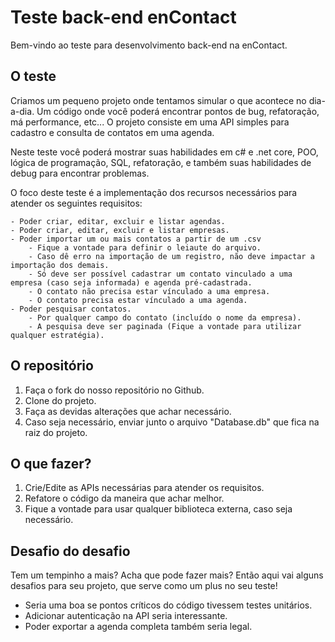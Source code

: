 
# Teste back-end enContact

Bem-vindo ao teste para desenvolvimento back-end na enContact.

## O teste

Criamos um pequeno projeto onde tentamos simular o que acontece no dia-a-dia. Um código onde você poderá encontrar pontos de bug, refatoração, má performance, etc... O projeto consiste em uma API simples para cadastro e consulta de contatos em uma agenda. 

Neste teste você poderá mostrar suas habilidades em c# e .net core, POO, lógica de programação, SQL, refatoração, e também suas habilidades de debug para encontrar problemas.

O foco deste teste é a implementação dos recursos necessários para atender os seguintes requisitos: 

	- Poder criar, editar, excluir e listar agendas.
	- Poder criar, editar, excluir e listar empresas.
	- Poder importar um ou mais contatos a partir de um .csv
		- Fique a vontade para definir o leiaute do arquivo.
		- Caso dê erro na importação de um registro, não deve impactar a importação dos demais.
		- Só deve ser possível cadastrar um contato vinculado a uma empresa (caso seja informada) e agenda pré-cadastrada.
		- O contato não precisa estar vínculado a uma empresa.
		- O contato precisa estar vínculado a uma agenda.
	- Poder pesquisar contatos.
		- Por qualquer campo do contato (incluído o nome da empresa).
		- A pesquisa deve ser paginada (Fique a vontade para utilizar qualquer estratégia).

	
## O repositório

1. Faça o fork do nosso repositório no Github.
2. Clone do projeto.
3. Faça as devidas alterações que achar necessário.
4. Caso seja necessário, enviar junto o arquivo "Database.db" que fica na raiz do projeto.

## O que fazer?

1. Crie/Edite as APIs necessárias para atender os requisitos.
2. Refatore o código da maneira que achar melhor.
3. Fique a vontade para usar qualquer biblioteca externa, caso seja necessário.


## Desafio do desafio

Tem um tempinho a mais? Acha que pode fazer mais? Então aqui vai alguns desafios para seu projeto, que serve como um plus no seu teste!

- Seria uma boa se pontos críticos do código tivessem testes unitários.
- Adicionar autenticação na API seria interessante.
- Poder exportar a agenda  completa também seria legal.

